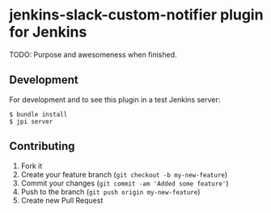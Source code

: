 # jenkins-slack-custom-notifier plugin for Jenkins

TODO: Purpose and awesomeness when finished.

## Development

For development and to see this plugin in a test Jenkins server:

```
$ bundle install
$ jpi server
```

## Contributing

1. Fork it
2. Create your feature branch (`git checkout -b my-new-feature`)
3. Commit your changes (`git commit -am 'Added some feature'`)
4. Push to the branch (`git push origin my-new-feature`)
5. Create new Pull Request
